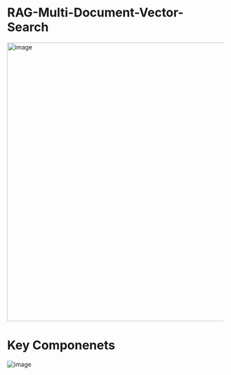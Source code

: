 # RAG-Multi-Document-Vector-Search

<img width="649" alt="image" src="https://github.com/shrijit04/RAG-Multi-Document-Vector-Search/assets/65870047/9e3668d2-6393-4803-a107-9b1d65286361">


# Key Componenets

![image](https://github.com/shrijit04/RAG-Multi-Document-Vector-Search/assets/65870047/ee131174-e07c-4fa9-95c0-ca78d7f67649)
